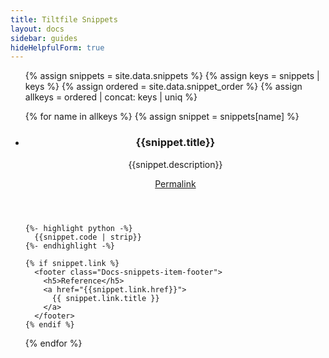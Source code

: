 ```yaml
---
title: Tiltfile Snippets
layout: docs
sidebar: guides
hideHelpfulForm: true
---
```


<ul class="Docs-snippets-list">
  {% assign snippets = site.data.snippets %}
  {% assign keys = snippets | keys %}
  {% assign ordered = site.data.snippet_order %}
  {% assign allkeys = ordered | concat: keys | uniq %}

  {% for name in allkeys %}
  {% assign snippet = snippets[name] %}
  <li id="snip_{{name}}" class="Docs-snippets-item" data-codeblock="snip_{{name}}">
    <header class="Docs-snippets-item-header">
      <div>
        <h3 class="Docs-snippets-item-title">{{snippet.title}}</h3>
        <p class="Docs-snippets-item-description">{{snippet.description}}</p>
      </div>
      <a class="Docs-snippets-item-permalink" href="#snip_{{name}}">Permalink</a>
    </header>

    {%- highlight python -%}
      {{snippet.code | strip}}
    {%- endhighlight -%}

    {% if snippet.link %}
      <footer class="Docs-snippets-item-footer">
        <h5>Reference</h5>
        <a href="{{snippet.link.href}}">
          {{ snippet.link.title }}
        </a>
      </footer>
    {% endif %}
  </li>
  {% endfor %}
</ul>
